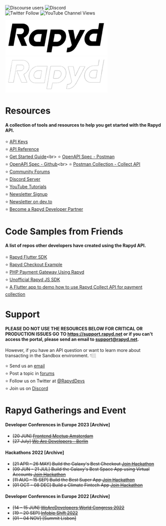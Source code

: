 <img alt="Discourse users" src="https://img.shields.io/discourse/users?server=https%3A%2F%2Fcommunity.rapyd.net"> ![Discord](https://img.shields.io/discord/930903327024238622) <br>
![Twitter Follow](https://img.shields.io/twitter/follow/rapyddevs?style=social) ![YouTube Channel Views](https://img.shields.io/youtube/channel/views/UCzqD46wVaSACHkUcB3eCjLg) <br>

![Github Light](https://github.com/Rapyd-Samples/learning-resources/blob/main/gitjhub-logo-dk%402x.png#gh-light-mode-only)
![Github Dark](https://github.com/Rapyd-Samples/learning-resources/blob/main/gitjhub-logo-light%402x.png#gh-dark-mode-only)

# Resources
#### A collection of tools and resources to help you get started with the Rapyd API. 

 ⭐️ [API Keys](https://dashboard.rapyd.net/sign-up)<br>
 ⭐️ [API Reference](https://docs.rapyd.net/en/api-reference.html)<br>
 ⭐️ [Get Started Guide](https://docs.rapyd.net/build-with-rapyd/docs](https://docs.rapyd.net/en/index-en.html))<br>
 ⭐️ [OpenAPI Spec - Postman](https://www.postman.com/rapyd-dev)<br>
 ⭐️ [OpenAPI Spec - Github](https://www.postman.com/rapyd-de](https://github.com/Rapyd-Samples/RapydOpenAPI)v)<br>
 ⭐️ [Postman Collection - Collect API](https://app.getpostman.com/run-collection/da7a791364dd5ca5520a?utm_source=postman&utm_medium=cpc&utm_campaign=collection-use#?env[Rapyd%20Sandbox%20Environment]=W3sia2V5IjoicmFweWRfYWNjZXNzX2tleSIsInZhbHVlIjoiPGVudGVyIGFjY2VzcyBrZXkgaGVyZT4iLCJlbmFibGVkIjp0cnVlfSx7ImtleSI6InJhcHlkX3NlY3JldF9rZXkiLCJ2YWx1ZSI6IjxlbnRlciBzZWNyZXQga2V5IGhlcmU+IiwiZW5hYmxlZCI6dHJ1ZX0seyJrZXkiOiJiYXNlX3VyaSIsInZhbHVlIjoiaHR0cHM6Ly9zYW5kYm94YXBpLnJhcHlkLm5ldC92MSIsImVuYWJsZWQiOnRydWV9XQ==)<br>
 ⭐️ [Community Forums](https://community.rapyd.net)<br>
 ⭐️ [Discord Server](https://discord.rapyd.com)<br>
 ⭐️ [YouTube Tutorials](https://www.youtube.com/channel/UCzqD46wVaSACHkUcB3eCjLg)<br>
 ⭐️ [Newsletter Signup](https://go.rapyd.net/dev-newsletter)<br>
 ⭐️ [Newsletter on dev.to](https://dev.to/rapyd)<br>
 ⭐️ [Become a Rapyd Developer Partner](https://www.rapyd.net/company/partners/developer-partner-program/)


# Code Samples from Friends
#### A list of repos other developers have created using the Rapyd API. 

⭐️ [Rapyd Flutter SDK](https://github.com/sbis04/rapyd_sdk_flutter?ref=flutterawesome.com)<br>
⭐️ [Rapyd Checkout Example](https://github.com/amacgregor/rapyd_checkout_example)<br>
⭐️ [PHP Payment Gateway Using Rapyd](https://github.com/Samuel-2626/php-payment-gateway-using-rapyd)<br>
⭐️ [Unofficial Rapyd JS SDK](https://github.com/domingosl/rapyd-node-sdk)<br>
⭐️ [A Flutter app to demo how to use Rapyd Collect API for payment collection](https://github.com/rexfordnyrk/donation)

# Support
#### PLEASE DO NOT USE THE RESOURCES BELOW FOR CRITICAL OR PRODUCTION ISSUES GO TO https://support.rapyd.net or if you can't access the portal, please send an email to support@rapyd.net.

However, if you have an API question or want to learn more about transacting in the Sandbox environment. 👇🏼

⭐️ Send us an [email](mailto:community@rapyd.net)<br>
⭐️ Post a topic in [forums](https://community.rapyd.net)<br>
⭐️ Follow us on Twitter at [@RapydDevs](https://twitter.com/RapydDevs)<br>
⭐️ Join us on [Discord](https://discord.com/invite/Sq38qzcYHv)

# Rapyd Gatherings and Event 

#### Developer Conferences in Europe 2023 [Archive]
* ~~[20 JUN] [Frontend Meetup Amsterdam](https://www.meetup.com/frontend-developer-meetup-amsterdam/events/292529243/)~~ 
* ~~[27 July] [We Are Developers - Berlin](https://www.wearedevelopers.com/world-congress/)~~
  
#### Hackathons 2022 [Archive]
* ~~[21 APR - 26 MAY] Build the Galaxy's Best Checkout [Join Hackathon](https://hackthegalaxy.devpost.com/)~~
* ~~[09 JUN - 21 JUL] Build the Galaxy's Best Space App using Virtual Accounts [Join Hackathon](https://htg2.devpost.com/)~~ 
* ~~[11 AUG - 15 SEP] Build the Best Super App [Join Hackathon](https://htg3.devpost.com/)~~ 
* ~~[01 OCT - 08 DEC] Build a Climate Fintech App [Join Hackathon](https://rapyd.hackerearth.com/)~~

#### Developer Conferences in Europe 2022 [Archive]
* ~~[14 - 15 JUN] [WeAreDevelopers World Congress 2022](https://www.wearedevelopers.com/world-congress)~~  
* ~~[19 - 20 SEP] [Infobip Shift 2022](https://shift.infobip.com/)~~ 
* ~~[01 - 04 NOV] [Summit Lisbon]~~
